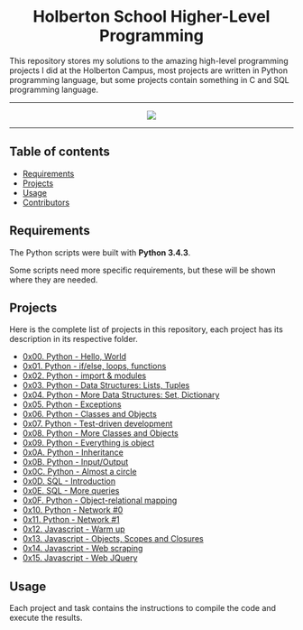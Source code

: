 <h1 align="center">Holberton School Higher-Level Programming</h1>
This repository stores my solutions to the amazing high-level programming projects I did at the Holberton Campus, most projects are written in Python programming language, but some projects contain something in C and SQL programming language.

---

<p align="center">
<a target="_blank" href="https://www.holbertonschool.com/"><img src="https://github.com/monoprosito/holbertonschool-higher_level_programming/blob/master/holby.jpg?raw=true"></a>
</p>

---

## Table of contents
- [Requirements](#requirements)
- [Projects](#projects)
- [Usage](#usage)
- [Contributors](#contributors)

## Requirements

The Python scripts were built with **Python 3.4.3**.

Some scripts need more specific requirements, but these will be shown where they are needed.

## Projects
Here is the complete list of projects in this repository, each project has its description in its respective folder.

* [0x00. Python - Hello, World](https://github.com/monoprosito/holbertonschool-higher_level_programming/tree/master/0x00-python-hello_world)
* [0x01. Python - if/else, loops, functions](https://github.com/monoprosito/holbertonschool-higher_level_programming/tree/master/0x01-python-if_else_loops_functions)
* [0x02. Python - import & modules](https://github.com/monoprosito/holbertonschool-higher_level_programming/tree/master/0x02-python-import_modules)
* [0x03. Python - Data Structures: Lists, Tuples](https://github.com/monoprosito/holbertonschool-higher_level_programming/tree/master/0x03-python-data_structures)
* [0x04. Python - More Data Structures: Set, Dictionary](https://github.com/monoprosito/holbertonschool-higher_level_programming/tree/master/0x04-python-more_data_structures)
* [0x05. Python - Exceptions](https://github.com/monoprosito/holbertonschool-higher_level_programming/tree/master/0x05-python-exceptions)
* [0x06. Python - Classes and Objects](https://github.com/monoprosito/holbertonschool-higher_level_programming/tree/master/0x06-python-classes)
* [0x07. Python - Test-driven development](https://github.com/monoprosito/holbertonschool-higher_level_programming/tree/master/0x07-python-test_driven_development)
* [0x08. Python - More Classes and Objects](https://github.com/monoprosito/holbertonschool-higher_level_programming/tree/master/0x08-python-more_classes)
* [0x09. Python - Everything is object](https://github.com/monoprosito/holbertonschool-higher_level_programming/tree/master/0x09-python-everything_is_object)
* [0x0A. Python - Inheritance](https://github.com/monoprosito/holbertonschool-higher_level_programming/tree/master/0x0A-python-inheritance)
* [0x0B. Python - Input/Output](https://github.com/monoprosito/holbertonschool-higher_level_programming/tree/master/0x0B-python-input_output)
* [0x0C. Python - Almost a circle](https://github.com/monoprosito/holbertonschool-higher_level_programming/tree/master/0x0C-python-almost_a_circle)
* [0x0D. SQL - Introduction](https://github.com/monoprosito/holbertonschool-higher_level_programming/tree/master/0x0D-SQL_introduction)
* [0x0E. SQL - More queries](https://github.com/monoprosito/holbertonschool-higher_level_programming/tree/master/0x0E-SQL_more_queries)
* [0x0F. Python - Object-relational mapping](https://github.com/monoprosito/holbertonschool-higher_level_programming/tree/master/0x0F-python-object_relational_mapping)
* [0x10. Python - Network #0](https://github.com/monoprosito/holbertonschool-higher_level_programming/tree/master/0x10-python-network_0)
* [0x11. Python - Network #1](https://github.com/monoprosito/holbertonschool-higher_level_programming/tree/master/0x11-python-network_1)
* [0x12. Javascript - Warm up](https://github.com/monoprosito/holbertonschool-higher_level_programming/tree/master/0x12-javascript-warm_up)
* [0x13. Javascript - Objects, Scopes and Closures](https://github.com/monoprosito/holbertonschool-higher_level_programming/tree/master/0x13-javascript_objects_scopes_closures)
* [0x14. Javascript - Web scraping](https://github.com/monoprosito/holbertonschool-higher_level_programming/tree/master/0x14-javascript-web_scraping)
* [0x15. Javascript - Web JQuery](https://github.com/monoprosito/holbertonschool-higher_level_programming/tree/master/0x15-javascript-web_jquery)

## Usage
Each project and task contains the instructions to compile the code and execute the results.

